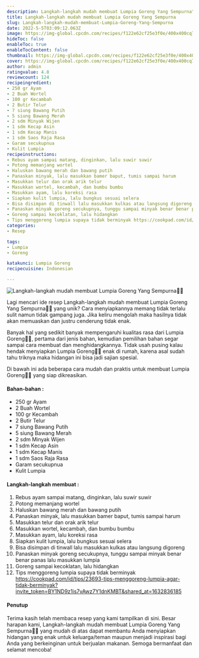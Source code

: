 ```yaml
---
description: Langkah-langkah mudah membuat Lumpia Goreng Yang Sempurna"
title: Langkah-langkah mudah membuat Lumpia Goreng Yang Sempurna
slug: Langkah-langkah-mudah-membuat-Lumpia-Goreng-Yang-Sempurna
date: 2022-5-5T03:09:12.063Z
image: https://img-global.cpcdn.com/recipes/f122e62cf25e3f0e/400x400cq70/photo.jpg
hideToc: false
enableToc: true
enableTocContent: false
thumbnail: https://img-global.cpcdn.com/recipes/f122e62cf25e3f0e/400x400cq70/photo.jpg
cover: https://img-global.cpcdn.com/recipes/f122e62cf25e3f0e/400x400cq70/photo.jpg
author: admin
ratingvalue: 4.8
reviewcount: 124
recipeingredient:
- 250 gr Ayam
- 2 Buah Wortel
- 100 gr Kecambah
- 2 Butir Telur
- 7 siung Bawang Putih
- 5 siung Bawang Merah
- 2 sdm Minyak Wijen
- 1 sdm Kecap Asin
- 1 sdm Kecap Manis
- 1 sdm Saos Raja Rasa
- Garam secukupnua
- Kulit Lumpia
recipeinstructions:
- Rebus ayam sampai matang, dinginkan, lalu suwir suwir
- Potong memanjang wortel
- Haluskan bawang merah dan bawang putih
- Panaskan minyak, lalu masukkan bamer baput, tumis sampai harum
- Masukkan telur dan orak arik telur
- Masukkan wortel, kecambah, dan bumbu bumbu
- Masukkan ayam, lalu koreksi rasa
- Siapkan kulit lumpia, lalu bungkus sesuai selera
- Bisa disimpan di tinwall lalu masukkan kulkas atau langsung digoreng
- Panaskan minyak goreng secukupnya, tunggu sampai minyak benar benar panas lalu masukkan lumpia
- Goreng sampai kecoklatan, lalu hidangkan
- Tips menggoreng lumpia supaya tidak berminyak https://cookpad.com/id/tips/23693-tips-menggoreng-lumpia-agar-tidak-berminyak?invite_token=BY1ND9z1is7vAwz7Y1dnKMBT&shared_at=1632836185
categories:
- Resep

tags:
- Lumpia
- Goreng

katakunci: Lumpia Goreng
recipecuisine: Indonesian

---
```


![Langkah-langkah mudah membuat Lumpia Goreng Yang Sempurna👩‍🍳](https://img-global.cpcdn.com/recipes/f122e62cf25e3f0e/400x400cq70/photo.jpg)

Lagi mencari ide resep Langkah-langkah mudah membuat Lumpia Goreng Yang Sempurna👩‍🍳 yang unik? Cara menyiapkannya memang tidak terlalu sulit namun tidak gampang juga. Jika keliru mengolah maka hasilnya tidak akan memuaskan dan justru cenderung tidak enak.

Banyak hal yang sedikit banyak mempengaruhi kualitas rasa dari Lumpia Goreng👩‍🍳, pertama dari jenis bahan, kemudian pemilihan bahan segar sampai cara membuat dan menghidangkannya. Tidak usah pusing kalau hendak menyiapkan Lumpia Goreng👩‍🍳 enak di rumah, karena asal sudah tahu triknya maka hidangan ini bisa jadi sajian spesial.

Di bawah ini ada beberapa cara mudah dan praktis untuk membuat Lumpia Goreng👩‍🍳 yang siap dikreasikan.

<!--inarticleads1-->

#### Bahan-bahan :

- 250 gr Ayam
- 2 Buah Wortel
- 100 gr Kecambah
- 2 Butir Telur
- 7 siung Bawang Putih
- 5 siung Bawang Merah
- 2 sdm Minyak Wijen
- 1 sdm Kecap Asin
- 1 sdm Kecap Manis
- 1 sdm Saos Raja Rasa
- Garam secukupnua
- Kulit Lumpia

<!--inarticleads2-->

#### Langkah-langkah membuat :

1. Rebus ayam sampai matang, dinginkan, lalu suwir suwir
1. Potong memanjang wortel
1. Haluskan bawang merah dan bawang putih
1. Panaskan minyak, lalu masukkan bamer baput, tumis sampai harum
1. Masukkan telur dan orak arik telur
1. Masukkan wortel, kecambah, dan bumbu bumbu
1. Masukkan ayam, lalu koreksi rasa
1. Siapkan kulit lumpia, lalu bungkus sesuai selera
1. Bisa disimpan di tinwall lalu masukkan kulkas atau langsung digoreng
1. Panaskan minyak goreng secukupnya, tunggu sampai minyak benar benar panas lalu masukkan lumpia
1. Goreng sampai kecoklatan, lalu hidangkan
1. Tips menggoreng lumpia supaya tidak berminyak https://cookpad.com/id/tips/23693-tips-menggoreng-lumpia-agar-tidak-berminyak?invite_token=BY1ND9z1is7vAwz7Y1dnKMBT&shared_at=1632836185

#### Penutup

Terima kasih telah membaca resep yang kami tampilkan di sini. Besar harapan kami, Langkah-langkah mudah membuat Lumpia Goreng Yang Sempurna👩‍🍳 yang mudah di atas dapat membantu Anda menyiapkan hidangan yang enak untuk keluarga/teman maupun menjadi inspirasi bagi Anda yang berkeinginan untuk berjualan makanan. Semoga bermanfaat dan selamat mencoba!